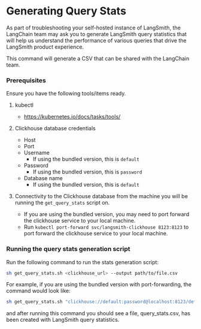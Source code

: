 # Generating Query Stats

As part of troubleshooting your self-hosted instance of LangSmith, the LangChain team may ask you to generate LangSmith query statistics that will help us understand the performance of various queries that drive the LangSmith product experience.

This command will generate a CSV that can be shared with the LangChain team.

### Prerequisites

Ensure you have the following tools/items ready.

1. kubectl

   - https://kubernetes.io/docs/tasks/tools/

2. Clickhouse database credentials

   - Host
   - Port
   - Username
     - If using the bundled version, this is `default`
   - Password
     - If using the bundled version, this is `password`
   - Database name
     - If using the bundled version, this is `default`

3. Connectivity to the Clickhouse database from the machine you will be running the `get_query_stats` script on.

   - If you are using the bundled version, you may need to port forward the clickhouse service to your local machine.
   - Run `kubectl port-forward svc/langsmith-clickhouse 8123:8123` to port forward the clickhouse service to your local machine.

### Running the query stats generation script

Run the following command to run the stats generation script:

```bash
sh get_query_stats.sh <clickhouse_url> --output path/to/file.csv
```

For example, if you are using the bundled version with port-forwarding, the command would look like:

```bash
sh get_query_stats.sh "clickhouse://default:password@localhost:8123/default" --output query_stats.csv
```

and after running this command you should see a file, query_stats.csv, has been created with LangSmith query statistics.

